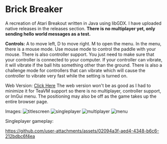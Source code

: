 # Brick Breaker
A recreation of Atari Breakout written in Java using libGDX.
I have uploaded native releases in the releases section.
**There is no multiplayer yet, only sending hello world messages as a test.**

**Controls:**
A to move left, D to move right. M to open the menu. In the menu, there is a mouse mode. Use mouse mode to control the paddle with your mouse. There is also controller support. You just need to make sure that your controller is connected to your computer. If your controller can vibrate, it will vibrate if the ball hits something other than the ground. There is also a challenge mode for controllers that can vibrate which will cause the controller to vibrate very fast while the setting is turned on.

Web Version: [Click Here](https://jthecoder12.github.io/BrickBreakerNew)
The web version won't be as good as I had to minimize it for TeaVM support so there is no multiplayer, controller support, or ImGui menu. The positioning may also be off as the game takes up the entire browser page.

Images:
![titlescreen](https://github.com/user-attachments/assets/1b193243-0a41-447f-9fdb-51e1d2349ca6)
![singleplayer](https://github.com/user-attachments/assets/d0bbf897-b76b-4747-ae98-f3927d525b5f)
![multiplayer](https://github.com/user-attachments/assets/4f3c6017-49c2-4652-8d05-a629fd0ac01d)
![menu](https://github.com/user-attachments/assets/7e7eeccb-da6d-487a-b3a1-b80f8979b56b)


Singleplayer gameplay:

https://github.com/user-attachments/assets/02094a3f-aed4-4348-b6c6-212bdbc6f4ea

